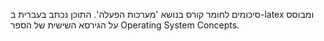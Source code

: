 סיכומים לחומר קורס בנושא 'מערכות הפעלה'.
התוכן נכתב בעברית ב-latex ומבוסס על הגירסא השישית של הספר Operating System Concepts.
